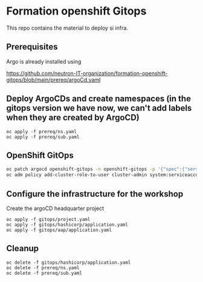 # Formation openshift Gitops

This repo contains the material to deploy si infra.

## Prerequisites 

Argo is already installed using

https://github.com/neutron-IT-organization/formation-openshift-gitops/blob/main/prereq/argoCd.yaml


## Deploy ArgoCDs and create namespaces (in the gitops version we have now, we can't add labels when they are created by ArgoCD)

```shell
oc apply -f prereq/ns.yaml
oc apply -f prereq/sub.yaml
```

## OpenShift GitOps

```sh
oc patch argocd openshift-gitops -n openshift-gitops -p '{"spec":{"server":{"insecure":true,"route":{"enabled": true,"tls":{"termination":"edge","insecureEdgeTerminationPolicy":"Redirect"}}}}}' --type=merge
oc adm policy add-cluster-role-to-user cluster-admin system:serviceaccount:openshift-gitops-operator:argocd-argocd-application-controller
```

## Configure the infrastructure for the workshop

Create the argoCD headquarter project

```shell
oc apply -f gitops/project.yaml
oc apply -f gitops/hashicorp/application.yaml
oc apply -f gitops/aap/application.yaml
```

## Cleanup

```shell
oc delete -f gitops/hashicorp/application.yaml
oc delete -f prereq/ns.yaml
oc delete -f prereq/sub.yaml
```

